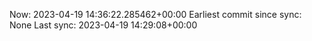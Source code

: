 Now: 2023-04-19 14:36:22.285462+00:00 Earliest commit since sync: None Last sync: 2023-04-19 14:29:08+00:00
